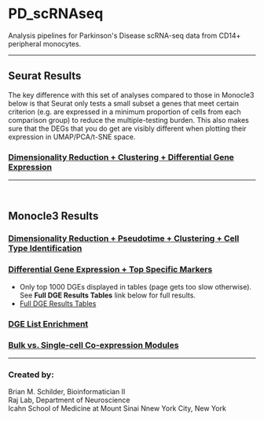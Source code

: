 # PD_scRNAseq 
Analysis pipelines for Parkinson's Disease scRNA-seq data from CD14+ peripheral monocytes.  

---  

## Seurat Results

The key difference with this set of analyses compared to those in Monocle3 below is that Seurat only tests a small subset a genes that meet certain criterion (e.g. are expressed in a minimum proportion of cells from each comparison group) to reduce the multiple-testing burden. This also makes sure that the DEGs that you do get are visibly different when plotting their expression in UMAP/PCA/t-SNE space.

### [Dimensionality Reduction + Clustering + Differential Gene Expression](https://rajlabmssm.github.io/PD_scRNAseq/scRNAseq_Seurat.html)

<hr><br>

## Monocle3 Results

### [Dimensionality Reduction + Pseudotime + Clustering + Cell Type Identification](https://rajlabmssm.github.io/PD_scRNAseq/scRNAseq_Monocle3.html)  

### [Differential Gene Expression + Top Specific Markers](https://rajlabmssm.github.io/PD_scRNAseq/scRNAseq_Monocle3_DGE.html)  
- Only top 1000 DGEs displayed in tables (page gets too slow otherwise). See **Full DGE Results Tables** link below for full results.  
- [Full DGE Results Tables](https://github.com/RajLabMSSM/PD_scRNAseq/tree/master/Results)  
 
### [DGE List Enrichment](https://rajlabmssm.github.io/PD_scRNAseq/scRNAseq_Monocle3_Enrich.html)  

### [Bulk vs. Single-cell Co-expression Modules](https://rajlabmssm.github.io/PD_scRNAseq/scRNAseq_Monocle3_Modules.html)  


---
### Created by:  
Brian M. Schilder, Bioinformatician II  
Raj Lab, Department of Neuroscience  
Icahn School of Medicine at Mount Sinai 
Nnew York City, New York
